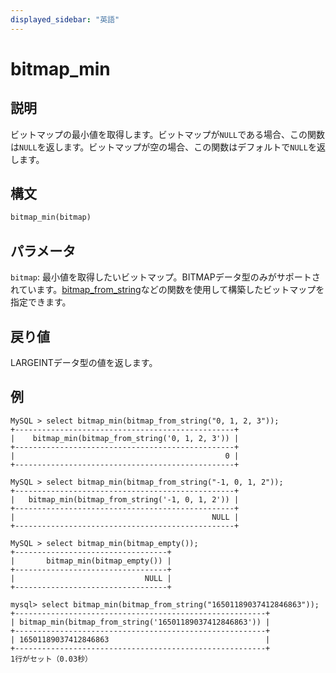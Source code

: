 ```yaml
---
displayed_sidebar: "英語"
---
```


# bitmap_min

## 説明

ビットマップの最小値を取得します。ビットマップが`NULL`である場合、この関数は`NULL`を返します。ビットマップが空の場合、この関数はデフォルトで`NULL`を返します。

## 構文

```Haskell
bitmap_min(bitmap)
```

## パラメータ

`bitmap`: 最小値を取得したいビットマップ。BITMAPデータ型のみがサポートされています。[bitmap_from_string](bitmap_from_string.md)などの関数を使用して構築したビットマップを指定できます。

## 戻り値

LARGEINTデータ型の値を返します。

## 例

```Plain
MySQL > select bitmap_min(bitmap_from_string("0, 1, 2, 3"));
+-------------------------------------------------+
|    bitmap_min(bitmap_from_string('0, 1, 2, 3')) |
+-------------------------------------------------+
|                                               0 |
+-------------------------------------------------+

MySQL > select bitmap_min(bitmap_from_string("-1, 0, 1, 2"));
+-------------------------------------------------+
|   bitmap_min(bitmap_from_string('-1, 0, 1, 2')) |
+-------------------------------------------------+
|                                            NULL |
+-------------------------------------------------+

MySQL > select bitmap_min(bitmap_empty());
+----------------------------------+
|       bitmap_min(bitmap_empty()) |
+----------------------------------+
|                             NULL |
+----------------------------------+

mysql> select bitmap_min(bitmap_from_string("16501189037412846863"));
+--------------------------------------------------------+
| bitmap_min(bitmap_from_string('16501189037412846863')) |
+--------------------------------------------------------+
| 16501189037412846863                                   |
+--------------------------------------------------------+
1行がセット（0.03秒）
```
